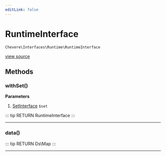 ```yaml
---
editLink: false
---
```


# RuntimeInterface

`Chevere\Interfaces\Runtime\RuntimeInterface`

[view source](https://github.com/chevere/chevere/blob/master/interfaces/Runtime/RuntimeInterface.php)

## Methods

### withSet()

**Parameters**

1. [SetInterface](./SetInterface.md) `$set`

::: tip RETURN
RuntimeInterface
:::

---

### data()

::: tip RETURN
Ds\Map
:::

---

